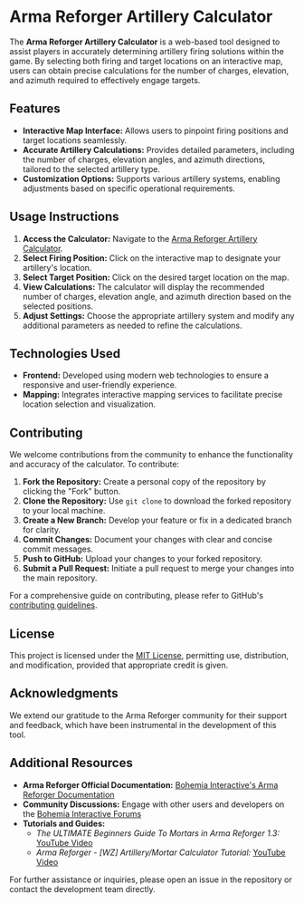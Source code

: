 # Arma Reforger Artillery Calculator

The **Arma Reforger Artillery Calculator** is a web-based tool designed to assist players in accurately determining artillery firing solutions within the game. By selecting both firing and target locations on an interactive map, users can obtain precise calculations for the number of charges, elevation, and azimuth required to effectively engage targets.

## Features

- **Interactive Map Interface:** Allows users to pinpoint firing positions and target locations seamlessly.
- **Accurate Artillery Calculations:** Provides detailed parameters, including the number of charges, elevation angles, and azimuth directions, tailored to the selected artillery type.
- **Customization Options:** Supports various artillery systems, enabling adjustments based on specific operational requirements.

## Usage Instructions

1. **Access the Calculator:** Navigate to the [Arma Reforger Artillery Calculator](https://arma-reforger-artillery-calculator.vercel.app/).
2. **Select Firing Position:** Click on the interactive map to designate your artillery's location.
3. **Select Target Position:** Click on the desired target location on the map.
4. **View Calculations:** The calculator will display the recommended number of charges, elevation angle, and azimuth direction based on the selected positions.
5. **Adjust Settings:** Choose the appropriate artillery system and modify any additional parameters as needed to refine the calculations.

## Technologies Used

- **Frontend:** Developed using modern web technologies to ensure a responsive and user-friendly experience.
- **Mapping:** Integrates interactive mapping services to facilitate precise location selection and visualization.

## Contributing

We welcome contributions from the community to enhance the functionality and accuracy of the calculator. To contribute:

1. **Fork the Repository:** Create a personal copy of the repository by clicking the "Fork" button.
2. **Clone the Repository:** Use `git clone` to download the forked repository to your local machine.
3. **Create a New Branch:** Develop your feature or fix in a dedicated branch for clarity.
4. **Commit Changes:** Document your changes with clear and concise commit messages.
5. **Push to GitHub:** Upload your changes to your forked repository.
6. **Submit a Pull Request:** Initiate a pull request to merge your changes into the main repository.

For a comprehensive guide on contributing, please refer to GitHub's [contributing guidelines](https://docs.github.com/en/get-started/quickstart/contributing-to-projects).

## License

This project is licensed under the [MIT License](LICENSE), permitting use, distribution, and modification, provided that appropriate credit is given.

## Acknowledgments

We extend our gratitude to the Arma Reforger community for their support and feedback, which have been instrumental in the development of this tool.

## Additional Resources

- **Arma Reforger Official Documentation:** [Bohemia Interactive's Arma Reforger Documentation](https://community.bistudio.com/wiki/Arma_Reforger:Main_Page)
- **Community Discussions:** Engage with other users and developers on the [Bohemia Interactive Forums](https://forums.bohemia.net/forums/forum/316-arma-reforger/)
- **Tutorials and Guides:**
   - *The ULTIMATE Beginners Guide To Mortars in Arma Reforger 1.3:* [YouTube Video](https://www.youtube.com/watch?v=PH4kEx_x4w8)
   - *Arma Reforger - [WZ] Artillery/Mortar Calculator Tutorial:* [YouTube Video](https://www.youtube.com/watch?v=d4uGNc4dJ4U)

For further assistance or inquiries, please open an issue in the repository or contact the development team directly.